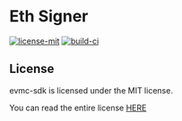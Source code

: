 # Eth Signer

[![license-mit](https://img.shields.io/badge/License-MIT-teal.svg)](https://opensource.org/licenses/MIT)
[![build-ci](https://github.com/infinity-swap/evmc-sdk/workflows/Build%20Test/badge.svg)](https://github.com/infinity-swap/evmc-sdk/workflows/Build%20Test)

## License

evmc-sdk is licensed under the MIT license.

You can read the entire license [HERE](./LICENSE)
